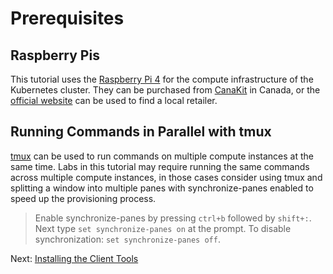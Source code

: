 # Prerequisites

## Raspberry Pis

This tutorial uses the [Raspberry Pi 4](https://www.raspberrypi.org/products/raspberry-pi-4-model-b/) for the compute infrastructure of the Kubernetes cluster. They can be purchased from [CanaKit](https://www.canakit.com/raspberry-pi-4-2gb.html) in Canada, or the [official website](https://www.raspberrypi.org/products/raspberry-pi-4-model-b/) can be used to find a local retailer.

## Running Commands in Parallel with tmux

[tmux](https://github.com/tmux/tmux/wiki) can be used to run commands on multiple compute instances at the same time. Labs in this tutorial may require running the same commands across multiple compute instances, in those cases consider using tmux and splitting a window into multiple panes with synchronize-panes enabled to speed up the provisioning process.

> Enable synchronize-panes by pressing `ctrl+b` followed by `shift+:`. Next type `set synchronize-panes on` at the prompt. To disable synchronization: `set synchronize-panes off`.

Next: [Installing the Client Tools](02-client-tools.md)
